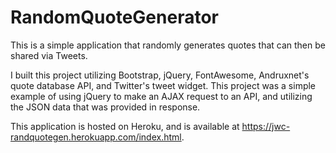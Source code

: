 # RandomQuoteGenerator
This is a simple application that randomly generates quotes that can then be shared via Tweets.

I built this project utilizing Bootstrap, jQuery, FontAwesome, Andruxnet's quote database API, and Twitter's tweet widget. This project was a simple example of using jQuery to make an AJAX request to an API, and utilizing the JSON data that was provided in response. 

This application is hosted on Heroku, and is available at https://jwc-randquotegen.herokuapp.com/index.html.



